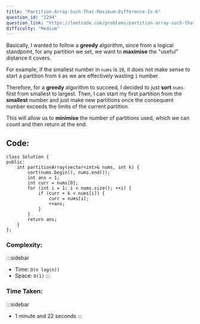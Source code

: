```yaml
---
title: "Partition-Array-Such-That-Maximum-Difference-Is-K"
question_id: "2294"
question_link: "https://leetcode.com/problems/partition-array-such-that-maximum-difference-is-k/"
difficulty: "Medium"
---
```


Basically, I wanted to follow a **greedy** algorithm, since from a logical standpoint,
for any partition we set, we want to **maximise** the "useful" distance it covers.

For example, if the smallest number in `nums` is `10`, it does not make sense to start a partition from `9`
as we are effectively wasting `1` number.

Therefore, for a **greedy** algorithm to succeed, I decided to just **sort** `nums` first from smallest to largest.
Then, I can start my first partition from the **smallest** number
and just make new partitions once the consequent number exceeds the limits of the current partition.

This will allow us to **minimise** the number of partitions used,
which we can count and then return at the end.

## Code<span>:</span>

```{.cpp}
class Solution {
public:
    int partitionArray(vector<int>& nums, int k) {
        sort(nums.begin(), nums.end());
        int ans = 1;
        int curr = nums[0];
        for (int i = 1; i < nums.size(); ++i) {
            if (curr + k < nums[i]) {
                curr = nums[i];
                ++ans;
            }
        }
        return ans;
    }
};
```

### Complexity<span>:</span>

:::sidebar
- Time: `O(n log(n))`
- Space: `O(1)`
:::

### Time Taken<span>:</span>

:::sidebar
- 1 minute and 22 seconds
:::
